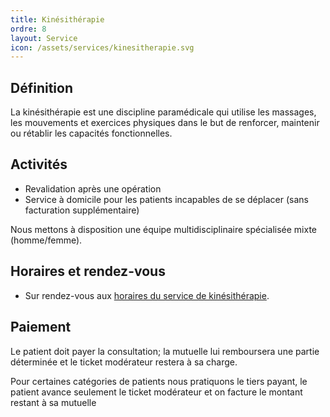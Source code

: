 ```yaml
---
title: Kinésithérapie
ordre: 8
layout: Service
icon: /assets/services/kinesitherapie.svg
---
```


## Définition

La kinésithérapie est une discipline paramédicale qui utilise les massages, les mouvements et exercices physiques dans le but de renforcer, maintenir ou rétablir les capacités fonctionnelles.

## Activités

- Revalidation après une opération
- Service à domicile pour les patients incapables de se déplacer (sans facturation supplémentaire)

Nous mettons à disposition une équipe multidisciplinaire spécialisée mixte (homme/femme).

## Horaires et rendez-vous

- Sur rendez-vous aux [horaires du service de kinésithérapie](/horaires/#service-de-kinésithérapie).

## Paiement

Le patient doit payer la consultation; la mutuelle lui remboursera une partie déterminée et le ticket modérateur restera à sa charge.

Pour certaines catégories de patients nous pratiquons le tiers payant, le patient avance seulement le ticket modérateur et on facture le montant restant à sa mutuelle
